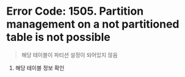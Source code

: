 Error Code: 1505. Partition management on a not partitioned table is not possible
===
>해당 테이블이 파티션 설정이 되어있지 않음

1. 해당 테이블 정보 확인
